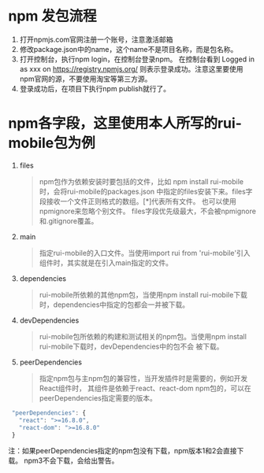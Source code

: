 # npm 发包流程
1. 打开npmjs.com官网注册一个账号，注意激活邮箱
2. 修改package.json中的name，这个name不是项目名称，而是包名称。
3. 打开控制台，执行npm login，在控制台登录npm。
   在控制台看到
   Logged in as xxx on https://registry.npmjs.org/
   则表示登录成功。注意这里要使用npm官网的源，不要使用淘宝等第三方源。
4. 登录成功后，在项目下执行npm publish就行了。   

# npm各字段，这里使用本人所写的rui-mobile包为例

1. files
   > npm包作为依赖安装时要包括的文件，比如 npm install rui-mobile 时，会将rui-mobile的packages.json
     中指定的files安装下来。files字段接收一个文件正则格式的数组。[*]代表所有文件。
     也可以使用npmignore来忽略个别文件。
     files字段优先级最大，不会被npmignore和.gitignore覆盖。
2. main
   > 指定rui-mobile的入口文件。当使用import rui from 'rui-mobile'引入组件时，其实就是在引入main指定的文件。

3. dependencies
   > rui-mobile所依赖的其他npm包，当使用npm install rui-mobile下载时，dependencies中指定的包都会一并被下载。
4. devDependencies
   > rui-mobile包所依赖的构建和测试相关的npm包。当使用npm install rui-mobile下载时，devDependencies中的包不会
     被下载。
5. peerDependencies
   > 指定npm包与主npm包的兼容性，当开发插件时是需要的，例如开发React组件时，
     其组件是依赖于react、react-dom npm包的，可以在peerDependencies指定需要的版本。
```jsx
 "peerDependencies": {
   "react": ">=16.8.0",
   "react-dom": ">=16.8.0"
 }
```
注：如果peerDependencies指定的npm包没有下载，npm版本1和2会直接下载。 npm3不会下载，会给出警告。
